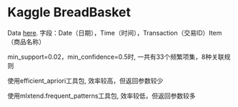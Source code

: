 # Kaggle BreadBasket
Data [here](https://www.kaggle.com/laalarcon/breadbasket-selling-patterns).
字段：Date（日期），Time（时间），Transaction（交易ID）Item（商品名称）

min_support=0.02，min_confidence=0.5时, 一共有33个频繁项集，8种关联规则

使用efficient_apriori工具包, 效率较高，但返回参数较少

使用mlxtend.frequent_patterns工具包, 效率较低，但返回参数较多


